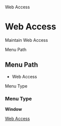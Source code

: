 
Web Access
# Web Access


Maintain Web Access

Menu Path
## Menu Path



- Web Access

Menu Type
### Menu Type

**Window**


[Web Access](../../functional-guide/window/window-web-access.md)